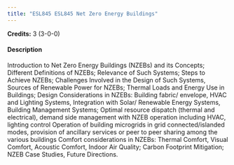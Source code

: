 ```yaml
---
title: "ESL845 ESL845 Net Zero Energy Buildings"
---
```

**Credits:** 3 (3-0-0)

#### Description
Introduction to Net Zero Energy Buildings (NZEBs) and its Concepts; Different Definitions of NZEBs; Relevance of Such Systems; Steps to Achieve NZEBs; Challenges Involved in the Design of Such Systems, Sources of Renewable Power for NZEBs; Thermal Loads and Energy Use in Buildings; Design Considerations in NZEBs: Building fabric/ envelope, HVAC and Lighting Systems, Integration with Solar/ Renewable Energy Systems, Building Management Systems; Optimal resource dispatch (thermal and electrical), demand side management with NZEB operation including HVAC, lighting control Operation of building microgrids in grid connected/islanded modes, provision of ancillary services or peer to peer sharing among the various buildings Comfort considerations in NZEBs: Thermal Comfort, Visual Comfort, Acoustic Comfort, Indoor Air Quality; Carbon Footprint Mitigation; NZEB Case Studies, Future Directions.
